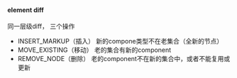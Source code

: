 #### element diff
同一层级diff， 三个操作
* INSERT_MARKUP（插入） 新的compone类型不在老集合（全新的节点）
* MOVE_EXISTING（移动） 老的集合有新的component
* REMOVE_NODE（删除） 老的component不在新的集合中，或者不能复用或更新

